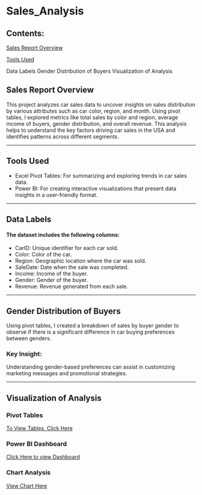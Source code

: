 # Sales_Analysis

## Contents:
[Sales Report Overview](#sales-report-overview)

[Tools Used](#tools-used)

Data Labels
Gender Distribution of Buyers
Visualization of Analysis


## Sales Report Overview
This project analyzes car sales data to uncover insights on sales distribution by various attributes such as car color, region, and month. Using pivot tables, I explored metrics like total sales by color and region, average income of buyers, gender distribution, and overall revenue. This analysis helps to understand the key factors driving car sales in the USA and identifies patterns across different segments.

---
## Tools Used
  - Excel Pivot Tables: For summarizing and exploring trends in car sales data.
  - Power BI: For creating interactive visualizations that present data insights in a user-friendly format.

---

## Data Labels
#### The dataset includes the following columns:
  - CarID: Unique identifier for each car sold.
  - Color: Color of the car.
  - Region: Geographic location where the car was sold.
  - SaleDate: Date when the sale was completed.
  - Income: Income of the buyer.
  - Gender: Gender of the buyer.
  - Revenue: Revenue generated from each sale.

---

## Gender Distribution of Buyers
Using pivot tables, I created a breakdown of sales by buyer gender to observe if there is a significant difference in car buying preferences between genders.

### Key Insight:
Understanding gender-based preferences can assist in customizing marketing messages and promotional strategies.

---

## Visualization of Analysis
### Pivot Tables
[To View Tables, Click Here](https://ibb.co/pjJFZF9)

### Power BI Dashboard
[Click Here to view Dashboard](https://ibb.co/FqTKs29)

### Chart Analysis
[View Chart Here](https://ibb.co/SvpYFJQ)

